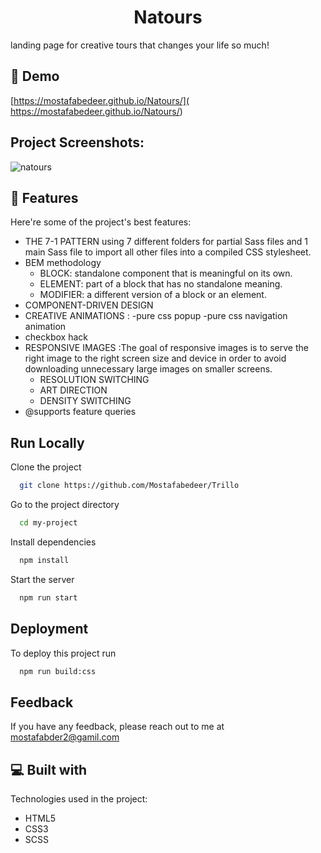 <h1 align="center" id="title">Natours</h1>

<p id="description">landing page for creative tours that changes your life so much!</p>

<h2>🚀 Demo</h2>

[https://mostafabedeer.github.io/Natours/]( https://mostafabedeer.github.io/Natours/)

<h2>Project Screenshots:</h2>

![natours](https://github.com/Mostafabedeer/Natours/assets/86775807/02eefbda-f0a3-4344-9790-dd110545b64c)

  
  
<h2>🧐 Features</h2>

Here're some of the project's best features:

*   THE 7-1 PATTERN using 7 different folders for partial Sass files and 1 main Sass file to import all other files into a compiled CSS stylesheet.
*   BEM methodology
    *  BLOCK: standalone component that is meaningful on its own.
    * ELEMENT: part of a block that has no standalone meaning.
    * MODIFIER: a different version of a block or an element.
*   COMPONENT-DRIVEN DESIGN
*   CREATIVE ANIMATIONS : -pure css popup -pure css navigation animation
*   checkbox hack
*   RESPONSIVE IMAGES :The goal of responsive images is to serve the right image to the right screen size and device in order to avoid downloading unnecessary large images on smaller screens.
     * RESOLUTION SWITCHING
     * ART DIRECTION
     * DENSITY SWITCHING
*   @supports feature queries

  ## Run Locally

Clone the project

```bash
  git clone https://github.com/Mostafabedeer/Trillo
```

Go to the project directory

```bash
  cd my-project
```

Install dependencies

```bash
  npm install
```

Start the server

```bash
  npm run start
```

## Deployment

To deploy this project run

```bash
  npm run build:css
```

## Feedback

If you have any feedback, please reach out to me at mostafabder2@gamil.com

  
<h2>💻 Built with</h2>

Technologies used in the project:

*   HTML5
*   CSS3
*   SCSS
